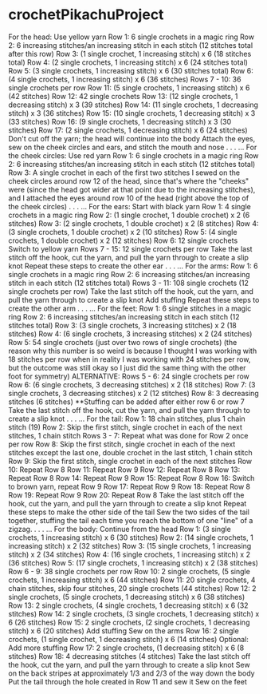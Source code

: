 # crochetPikachuProject
For the head:
Use yellow yarn
Row 1: 6 single crochets in a magic ring
Row 2: 6 increasing stitches/an increasing stitch in each stitch (12 stitches total after this row)
Row 3: (1 single crochet, 1 increasing stitch) x 6 (18 stitches total)
Row 4: (2 single crochets, 1 increasing stitch) x 6 (24 stitches total)
Row 5: (3 single crochets, 1 increasing stitch) x 6 (30 stitches total)
Row 6: (4 single crochets, 1 increasing stitch) x 6 (36 stitches)
Rows 7 - 10: 36 single crochets per row
Row 11: (5 single crochets, 1 increasing stitch) x 6 (42 stitches)
Row 12: 42 single crochets
Row 13: (12 single crochets, 1 decreasing stitch) x 3 (39 stitches)
Row 14: (11 single crochets, 1 decreasing stitch) x 3 (36 stitches)
Row 15: (10 single crochets, 1 decreasing stitch) x 3 (33 stitches)
Row 16: (9 single crochets, 1 decreasing stitch) x 3 (30 stitches)
Row 17: (2 single crochets, 1 decreasing stitch) x 6 (24 stitches)
Don't cut off the yarn; the head will continue into the body
Attach the eyes, sew on the cheek circles and ears, and stitch the mouth and nose
.
.
.
...
For the cheek circles:
Use red yarn
Row 1: 6 single crochets in a magic ring
Row 2: 6 increasing stitches/an increasing stitch in each stitch (12 stitches total)
Row 3: A single crochet in each of the first two stitches
I sewed on the cheek circles around row 12 of the head, since that's where the "cheeks" were (since the head got wider at that point due to the increasing stitches), and I attached the eyes around row 10 of the head (right above the top of the cheek circles)
.
.
.
...
For the ears:
Start with black yarn
Row 1: 4 single crochets in a magic ring
Row 2: (1 single crochet, 1 double crochet) x 2 (6 stitches)
Row 3: (2 single crochets, 1 double crochet) x 2 (8 stitches)
Row 4: (3 single crochets, 1 double crochet) x 2 (10 stitches)
Row 5: (4 single crochets, 1 double crochet) x 2 (12 stitches)
Row 6: 12 single crochets
Switch to yellow yarn
Rows 7 - 15: 12 single crochets per row
Take the last stitch off the hook, cut the yarn, and pull the yarn through to create a slip knot
Repeat these steps to create the other ear
.
.
.
...
For the arms:
Row 1: 6 single crochets in a magic ring
Row 2: 6 increasing stitches/an increasing stitch in each stitch (12 stitches total)
Rows 3 - 11: 108 single crochets (12 single crochets per row)
Take the last stitch off the hook, cut the yarn, and pull the yarn through to create a slip knot
Add stuffing
Repeat these steps to create the other arm
.
.
.
...
For the feet:
Row 1: 6 single stitches in a magic ring
Row 2: 6 increasing stitches/an increasing stitch in each stitch (12 stitches total)
Row 3: (3 single crochets, 3 increasing stitches) x 2 (18 stitches)
Row 4: (6 single crochets, 3 increasing stitches) x 2 (24 stitches)
Row 5: 54 single crochets (just over two rows of single crochets) (the reason why this number is so weird is because I thought I was working with 18 stitches per row when in reality I was working with 24 stitches per row, but the outcome was still okay so I just did the same thing with the other foot for symmetry)
ALTERNATIVE: Rows 5 - 6: 24 single crochets per row
Row 6: (6 single crochets, 3 decreasing stitches) x 2 (18 stitches)
Row 7: (3 single crochets, 3 decreasing stitches) x 2 (12 stitches)
Row 8: 3 decreasing stitches (6 stitches)
**Stuffing can be added after either row 6 or row 7
Take the last stitch off the hook, cut the yarn, and pull the yarn through to create a slip knot
.
.
.
...
For the tail:
Row 1: 18 chain stitches, plus 1 chain stitch (19)
Row 2: Skip the first stitch, single crochet in each of the next stitches, 1 chain stitch
Rows 3 - 7: Repeat what was done for Row 2 once per row
Row 8: Skip the first stitch, single crochet in each of the next stitches except the last one, double crochet in the last stitch, 1 chain stitch
Row 9: Skip the first stitch, single crochet in each of the next stitches
Row 10: Repeat Row 8
Row 11: Repeat Row 9
Row 12: Repeat Row 8
Row 13: Repeat Row 8
Row 14: Repeat Row 9
Row 15: Repeat Row 8
Row 16: Switch to brown yarn, repeat Row 9
Row 17: Repeat Row 9
Row 18: Repeat Row 8
Row 19: Repeat Row 9
Row 20: Repeat Row 8
Take the last stitch off the hook, cut the yarn, and pull the yarn through to create a slip knot
Repeat these steps to make the other side of the tail
Sew the two sides of the tail together, stuffing the tail each time you reach the bottom of one "line" of a zigzag.
.
.
.
...
For the body:
Continue from the head
Row 1: (3 single crochets, 1 increasing stitch) x 6 (30 stitches)
Row 2: (14 single crochets, 1 increasing stitch) x 2 (32 stitches)
Row 3: (15 single crochets, 1 increasing stitch) x 2 (34 stitches)
Row 4: (16 single crochets, 1 increasing stitch) x 2 (36 stitches)
Row 5: (17 single crochets, 1 increasing stitch) x 2 (38 stitches)
Row 6 - 9: 38 single crochets per row
Row 10: 2 single crochets, (5 single crochets, 1 increasing stitch) x 6 (44 stitches)
Row 11: 20 single crochets, 4 chain stitches, skip four stitches, 20 single crochets (44 stitches)
Row 12: 2 single crochets, (5 single crochets, 1 decreasing stitch) x 6 (38 stitches)
Row 13: 2 single crochets, (4 single crochets, 1 decreasing stitch) x 6 (32 stitches)
Row 14: 2 single crochets, (3 single crochets, 1 decreasing stitch) x 6 (26 stitches)
Row 15: 2 single crochets, (2 single crochets, 1 decreasing stitch) x 6 (20 stitches)
Add stuffing
Sew on the arms
Row 16: 2 single crochets, (1 single crochet, 1 decreasing stitch) x 6 (14 stitches)
Optional: Add more stuffing
Row 17: 2 single crochets, (1 decreasing stitch) x 6 (8 stitches)
Row 18: 4 decreasing stitches (4 stitches)
Take the last stitch off the hook, cut the yarn, and pull the yarn through to create a slip knot
Sew on the back stripes at approximately 1/3 and 2/3 of the way down the body
Put the tail through the hole created in Row 11 and sew it
Sew on the feet
